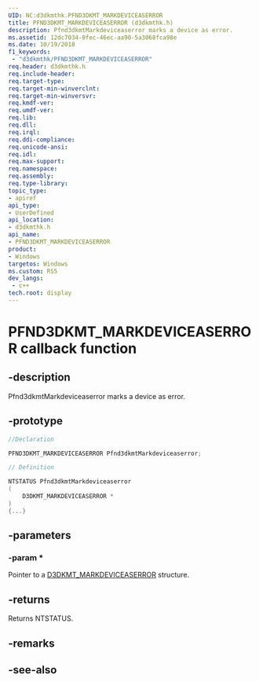 ```yaml
---
UID: NC:d3dkmthk.PFND3DKMT_MARKDEVICEASERROR
title: PFND3DKMT_MARKDEVICEASERROR (d3dkmthk.h)
description: Pfnd3dkmtMarkdeviceaserror marks a device as error.
ms.assetid: 12dc7034-0fec-46ec-aa90-5a3068fca98e
ms.date: 10/19/2018
f1_keywords:
 - "d3dkmthk/PFND3DKMT_MARKDEVICEASERROR"
req.header: d3dkmthk.h
req.include-header:
req.target-type:
req.target-min-winverclnt:
req.target-min-winversvr:
req.kmdf-ver:
req.umdf-ver:
req.lib:
req.dll:
req.irql: 
req.ddi-compliance:
req.unicode-ansi:
req.idl:
req.max-support:
req.namespace:
req.assembly:
req.type-library: 
topic_type: 
- apiref
api_type: 
- UserDefined
api_location: 
- d3dkmthk.h
api_name: 
- PFND3DKMT_MARKDEVICEASERROR
product:
- Windows
targetos: Windows
ms.custom: RS5
dev_langs:
 - c++
tech.root: display
---
```


# PFND3DKMT_MARKDEVICEASERROR callback function

## -description

Pfnd3dkmtMarkdeviceaserror marks a device as error.

## -prototype

```cpp
//Declaration

PFND3DKMT_MARKDEVICEASERROR Pfnd3dkmtMarkdeviceaserror; 

// Definition

NTSTATUS Pfnd3dkmtMarkdeviceaserror 
(
	D3DKMT_MARKDEVICEASERROR *
)
{...}

```

## -parameters

### -param * 

Pointer to a [D3DKMT_MARKDEVICEASERROR](ns-d3dkmthk-_d3dkmt_markdeviceaserror.md) structure.

## -returns

Returns NTSTATUS.


## -remarks




## -see-also
